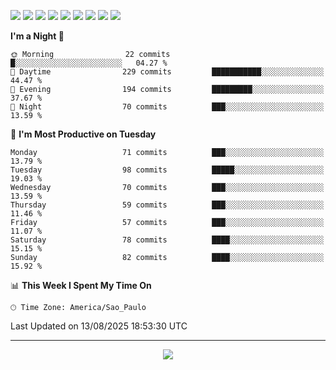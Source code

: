 <p>
  <img src="https://img.shields.io/badge/go-%2300ADD8.svg?style=for-the-badge&logo=go&logoColor=white">
  <img src="https://img.shields.io/badge/typescript-%23007ACC.svg?style=for-the-badge&logo=typescript&logoColor=white">
  <img src="https://img.shields.io/badge/node.js-6DA55F?style=for-the-badge&logo=node.js&logoColor=white">
  <img src="https://img.shields.io/badge/python-3670A0?style=for-the-badge&logo=python&logoColor=ffdd54">
  <img src="https://img.shields.io/badge/Laravel-FF2D20?style=for-the-badge&logo=laravel&logoColor=white">
  <img src="https://img.shields.io/badge/html5-%23E34F26.svg?style=for-the-badge&logo=html5&logoColor=white">
  <img src="https://img.shields.io/badge/css3-%231572B6.svg?style=for-the-badge&logo=css3&logoColor=white">
  <img src="https://img.shields.io/badge/tailwindcss-%2338B2AC.svg?style=for-the-badge&logo=tailwind-css&logoColor=white">
  <img src="https://img.shields.io/badge/AWS-%23FF9900.svg?style=for-the-badge&logo=amazon-aws&logoColor=white">
</p>

<!--START_SECTION:waka-->
**I'm a Night 🦉** 

```text
🌞 Morning                22 commits          █░░░░░░░░░░░░░░░░░░░░░░░░   04.27 % 
🌆 Daytime                229 commits         ███████████░░░░░░░░░░░░░░   44.47 % 
🌃 Evening                194 commits         █████████░░░░░░░░░░░░░░░░   37.67 % 
🌙 Night                  70 commits          ███░░░░░░░░░░░░░░░░░░░░░░   13.59 % 
```
📅 **I'm Most Productive on Tuesday** 

```text
Monday                   71 commits          ███░░░░░░░░░░░░░░░░░░░░░░   13.79 % 
Tuesday                  98 commits          █████░░░░░░░░░░░░░░░░░░░░   19.03 % 
Wednesday                70 commits          ███░░░░░░░░░░░░░░░░░░░░░░   13.59 % 
Thursday                 59 commits          ███░░░░░░░░░░░░░░░░░░░░░░   11.46 % 
Friday                   57 commits          ███░░░░░░░░░░░░░░░░░░░░░░   11.07 % 
Saturday                 78 commits          ████░░░░░░░░░░░░░░░░░░░░░   15.15 % 
Sunday                   82 commits          ████░░░░░░░░░░░░░░░░░░░░░   15.92 % 
```


📊 **This Week I Spent My Time On** 

```text
🕑︎ Time Zone: America/Sao_Paulo
```


 Last Updated on 13/08/2025 18:53:30 UTC
<!--END_SECTION:waka-->

---
<p align="center">
  <img src="https://visitcount.itsvg.in/api?id=OrlatoDev&icon=0&color=12">
</p>
